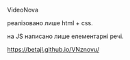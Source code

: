 VideoNova 

реалізовано лише html + css.

на JS написано лише елементарні речі.


 https://betajl.github.io/VNznovu/
